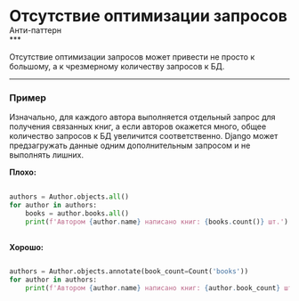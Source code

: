 
<div class="sticky-header">
  <div>
    <h1 style="margin: 0;">Отсутствие оптимизации запросов</h1>
    <p style="margin: 0;">Анти-паттерн</p>
  </div>
</div>
***

Отсутствие оптимизации запросов может привести не просто к большому, а к чрезмерному количеству запросов к БД.

***

### Пример 

Изначально, для каждого автора выполняется отдельный запрос для получения связанных книг, а если авторов окажется много, общее количество запросов к БД увеличится соответственно. Django может предзагружать данные одним дополнительным запросом и не выполнять лишних.


                                    **Плохо:**

                                    ```python
                                    authors = Author.objects.all()
for author in authors:
    books = author.books.all()
    print(f'Автором {author.name} написано книг: {books.count()} шт.')
                                    ```


                                    **Хорошо:**

                                    ```python
                                    authors = Author.objects.annotate(book_count=Count('books'))
for author in authors:
    print(f'Автором {author.name} написано книг: {author.book_count} шт.')
                                    ```


